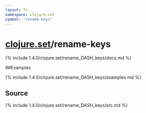 ```yaml
---
layout: fn
namespace: clojure.set
symbol: "rename-keys"
---
```


# [clojure.set](../)/rename-keys

{% include 1.4.0/clojure.set/rename_DASH_keys/docs.md %}

##Examples

{% include 1.4.0/clojure.set/rename_DASH_keys/examples.md %}
## Source
{% include 1.4.0/clojure.set/rename_DASH_keys/src.md %}

